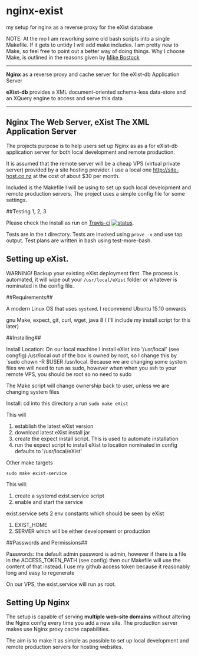 # nginx-exist
my setup for nginx as a reverse proxy for the  eXist database

NOTE: At the mo I am reworking some old bash scripts into a single Makefile.
If it gets to untidy I will add make includes. I am pretty new to Make, so feel
free to point out a better way of doing things.  Why I choose Make, is outlined in
the reasons given by [Mike Bostock](http://bost.ocks.org/mike/make/)

---------------------------------------------------------------------------------

**Nginx** as a reverse proxy and cache server for the eXist-db Application
Server

**eXist-db** provides a XML document-oriented schema-less data-store and an
XQuery engine to access and serve this data

-------------------------------------------------------------------------------

Nginx The Web Server, eXist The XML Application Server
------------------------------------------------------

The projects purpose is to help users set up Nginx as as a for eXist-db
application server for both local development and remote production.

It is assumed that the remote server will be a cheap VPS (virtual private
server) provided by a site hosting provider. I use a local one
<http://site-host.co.nz> at the cost of about $30 per month.

Included is the Makefile I will be using to set up such local development
and remote production servers. The project uses a simple config file for some
settings.

##Testing 1, 2, 3

 Please check the install as run on [Travis-ci](https://travis-ci.org/grantmacken/nginx-exist)
 [![status](https://travis-ci.org/grantmacken/nginx-exist.svg)](
 https://travis-ci.org/grantmacken/nginx-exist ).

Tests are in the t directory. Tests are invoked using `prove -v` and use tap output.
Test plans are written in bash using test-more-bash. 

Setting up eXist.
-----------------

WARNING!
Backup your existing eXist deployment first.
The process is automated, it will wipe out your  `/usr/local/eXist` folder or
whatever is nominated in the config file.

##Requirements##

A modern Linux OS that uses `systemd`. I recommend  Ubuntu  15.10 onwards

gnu Make, expect, git, curl, wget, java 8 ( I'll include my install script for this later)

##Installing##

 Install Location:
 On our local machine I install eXist into '/usr/local' (see congfig)
 /usr/local out of the box is owned by root, so I change this by `sudo chown -R $USER /usr/local. Because we are changing some system files we will need to run as sudo, however when when you ssh to your remote VPS, you should be root so no need to sudo

The Make script will change ownership back to user, unless we are changing system files  

Install: cd into this directory a run `sudo make eXist`

This will 
1. establish the latest eXist version
2. download latest eXist install jar
3. create the expect install script. This is used to automate installation
4. run the expect script to install eXist to location nominated in config
   defaults to '/usr/local/eXist'

Other make targets                     

 `sudo make exist-service` 
 
 This will:
 1. create a systemd exist.service script
 2. enable and start the service
       
exist.service  sets 2 env constants which should be seen by eXist 
1. EXIST_HOME
2. SERVER     which will be either development or production

##Passwords and Permissions##

Passwords: the default admin password is admin, however if there is a file in the ACCESS_TOKEN_PATH (see config) then our Makefile will use the content of that instead. I use my github access token because it reasonably long and easy to regenerate

On our VPS, the exist.service will run as root.

Setting Up Nginx
----------------

The setup is capable of serving **multiple web-site domains** without altering the Nginx config every time you add a new site. The production server makes use Nginx proxy cache capabilities.

The aim is to make it as simple as possible to set up local development and
remote production servers for hosting websites.

